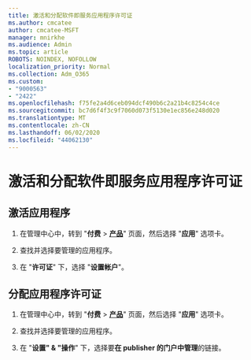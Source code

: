 ```yaml
---
title: 激活和分配软件即服务应用程序许可证
ms.author: cmcatee
author: cmcatee-MSFT
manager: mnirkhe
ms.audience: Admin
ms.topic: article
ROBOTS: NOINDEX, NOFOLLOW
localization_priority: Normal
ms.collection: Adm_O365
ms.custom:
- "9000563"
- "2422"
ms.openlocfilehash: f75fe2a4d6ceb094dcf490b6c2a21b4c8254c4ce
ms.sourcegitcommit: bc7d6f4f3c9f7060d073f5130e1ec856e248d020
ms.translationtype: MT
ms.contentlocale: zh-CN
ms.lasthandoff: 06/02/2020
ms.locfileid: "44062130"
---
```

# <a name="activate-and-assign-software-as-a-service-app-licenses"></a>激活和分配软件即服务应用程序许可证 

## <a name="to-activate-apps"></a>激活应用程序

1. 在管理中心中，转到 "**付费**  >  **[产品](https://go.microsoft.com/fwlink/p/?linkid=842054)**" 页面，然后选择 "**应用**" 选项卡。

2. 查找并选择要管理的应用程序。

3. 在 "**许可证**" 下，选择 "**设置帐户**"。  

## <a name="to-assign-app-licenses"></a>分配应用程序许可证

1. 在管理中心中，转到 "**付费**  >  **[产品](https://go.microsoft.com/fwlink/p/?linkid=842054)**" 页面，然后选择 "**应用**" 选项卡。

2. 查找并选择要管理的应用程序。  

3. 在 "**设置" & "操作**" 下，选择要**在 publisher 的门户中管理**的链接。